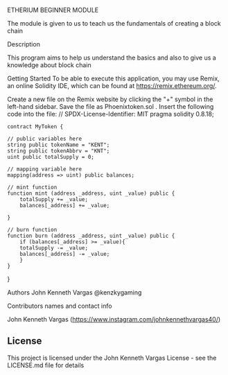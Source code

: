  ETHERIUM BEGINNER MODULE

The module is given to us to teach us the fundamentals of creating a block chain

 Description

This program aims to help us understand the basics and also to give us a knowledge about 
block chain

 Getting Started
 To be able to execute this application, you may use Remix, an online Solidity IDE, which can be found at https://remix.ethereum.org/.

 Create a new file on the Remix website by clicking the "+" symbol in the left-hand sidebar. Save the file as Phoenixtoken.sol . Insert the following code into the file:
 // SPDX-License-Identifier: MIT
pragma solidity 0.8.18;
  
    contract MyToken {

    // public variables here
    string public tokenName = "KENT";
    string public tokenAbbrv = "KNT";
    uint public totalSupply = 0;

    // mapping variable here
    mapping(address => uint) public balances;
    
    // mint function
    function mint (address _address, uint _value) public {
        totalSupply += _value; 
        balances[_address] += _value;

    }

    // burn function
    function burn (address _address, uint _value) public {
        if (balances[_address] >= _value){
        totalSupply -= _value; 
        balances[_address] -= _value;
        }
    }
}


Authors
John Kenneth Vargas
@kenzkygaming

Contributors names and contact info

John Kenneth Vargas
(https://www.instagram.com/johnkennethvargas40/)


## License

This project is licensed under the John Kenneth Vargas License - see the LICENSE.md file for details
